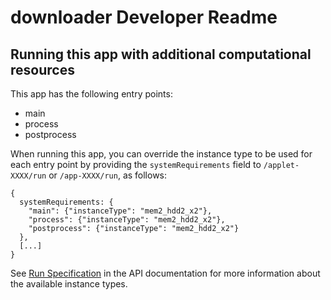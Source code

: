 # downloader Developer Readme

<!--
TODO: Please edit this Readme.developer.md file to include information
for developers or advanced users, for example:

* Information about app internals and implementation details
* How to report bugs or contribute to development
-->

## Running this app with additional computational resources

This app has the following entry points:

* main
* process
* postprocess

When running this app, you can override the instance type to be used for each
entry point by providing the ``systemRequirements`` field to
```/applet-XXXX/run``` or ```/app-XXXX/run```, as follows:

    {
      systemRequirements: {
        "main": {"instanceType": "mem2_hdd2_x2"},
        "process": {"instanceType": "mem2_hdd2_x2"},
        "postprocess": {"instanceType": "mem2_hdd2_x2"}
      },
      [...]
    }

See <a
href="https://wiki.dnanexus.com/API-Specification-v1.0.0/IO-and-Run-Specifications#Run-Specification">Run
Specification</a> in the API documentation for more information about the
available instance types.
